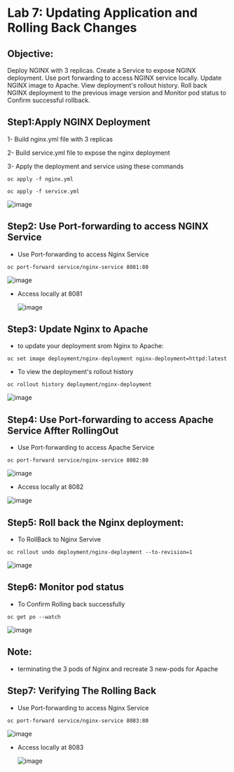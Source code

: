 # Lab 7: Updating Application and Rolling Back Changes 
## Objective:
Deploy NGINX with 3 replicas. Create a Service to expose NGINX deployment. Use port forwarding to access NGINX service locally. Update NGINX image to Apache. View deployment's rollout history. Roll back NGINX deployment to the previous image version and Monitor pod status to Confirm successful rollback.

## Step1:Apply NGINX Deployment 

1- Build nginx.yml file with 3 replicas

2- Build service.yml file to expose the nginx deployment 

3- Apply the deployment and service using these commands 

```
oc apply -f nginx.yml
```

```
oc apply -f service.yml
```

![image](https://github.com/ramy282/iVolve_OJT/assets/60857262/c7ed4c40-b822-425b-8511-9530e5327e27)

## Step2: Use Port-forwarding to access NGINX Service 

- Use Port-forwarding to access Nginx Service
  
```
oc port-forward service/nginx-service 8081:80
```

 ![image](https://github.com/ramy282/iVolve_OJT/assets/60857262/cd9c2480-db74-4e10-a998-e481b2143dbd)

- Access locally at 8081
  
  ![image](https://github.com/ramy282/iVolve_OJT/assets/60857262/5aedfc37-9656-4ae4-8b5b-6a4311057ee3)
 
## Step3: Update Nginx to Apache 
 
- to update your deployment srom Nginx to Apache:

```
oc set image deployment/nginx-deployment nginx-deployment=httpd:latest
```   

- To view the deployment's rollout history

```
oc rollout history deployment/nginx-deployment
```  
  ![image](https://github.com/ramy282/iVolve_OJT/assets/60857262/1b2ff852-91c9-401f-82ae-cdf3438574b4)

## Step4: Use Port-forwarding to access Apache Service Affter RollingOut

- Use Port-forwarding to access Apache Service

```
oc port-forward service/nginx-service 8082:80
```

![image](https://github.com/ramy282/iVolve_OJT/assets/60857262/1e2e59fe-04a0-46c1-8b9a-483d047b4ff4)

- Access locally at 8082

![image](https://github.com/ramy282/iVolve_OJT/assets/60857262/28d0fea5-a5b2-4bf6-8c97-fd624f7390e0)

## Step5: Roll back the Nginx deployment:

- To RollBack to Nginx Servive

```
oc rollout undo deployment/nginx-deployment --to-revision=1
```

![image](https://github.com/ramy282/iVolve_OJT/assets/60857262/294433df-cb89-4b0d-b53e-c03a57af7e7c)

## Step6: Monitor pod status
- To Confirm Rolling back successfully

```
oc get po --watch
```
![image](https://github.com/ramy282/iVolve_OJT/assets/60857262/a22d738b-5b45-4600-9994-5c5724e05864)

## Note: 
- terminating the 3 pods of Nginx and recreate 3 new-pods for Apache
  
## Step7: Verifying The Rolling Back

- Use Port-forwarding to access Nginx Service

```
oc port-forward service/nginx-service 8083:80
```
![image](https://github.com/ramy282/iVolve_OJT/assets/60857262/5e55f7ae-2cf2-4325-9466-cd7f6d5fd00f)

- Access locally at 8083
  
  ![image](https://github.com/ramy282/iVolve_OJT/assets/60857262/945ab8c1-5474-4192-a87c-e875d59898b8)
